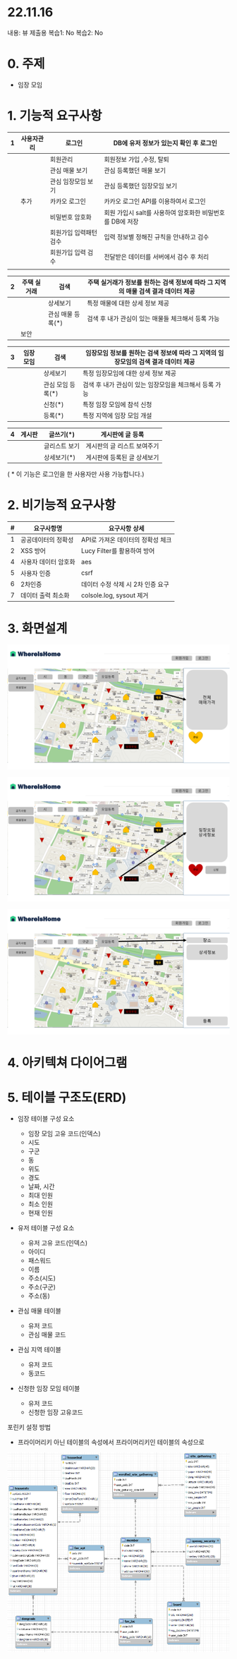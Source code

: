 # 22.11.16

내용: 뷰 제출용
복습1: No
복습2: No

# 0. 주제

- 임장 모임

# 1. 기능적 요구사항

| 1   | 사용자관리 | 로그인                 | DB에 유저 정보가 있는지 확인 후 로그인                    |
| --- | ---------- | ---------------------- | --------------------------------------------------------- |
|     |            | 회원관리               | 회원정보 가입 ,수정, 탈퇴                                 |
|     |            | 관심 매물 보기         | 관심 등록했던 매물 보기                                   |
|     |            | 관심 임장모임 보기     | 관심 등록했던 임장모임 보기                               |
|     | 추가       | 카카오 로그인          | 카카오 로그인 API를 이용하여서 로그인                     |
|     |            | 비밀번호 암호화        | 회원 가입시 salt를 사용하여 암호화한 비밀번호를 DB에 저장 |
|     |            | 회원가입 입력패턴 검수 | 입력 정보별 정해진 규칙을 안내하고 검수                   |
|     |            | 회원가입 입력 검수     | 전달받은 데이터를 서버에서 검수 후 처리                   |
|     |            |                        |                                                           |

| 2   | 주택 실거래 | 검색               | 주택 실거래가 정보를 원하는 검색 정보에 따라 그 지역의 매물 검색 결과 데이터 제공 |
| --- | ----------- | ------------------ | --------------------------------------------------------------------------------- |
|     |             | 상세보기           | 특정 매물에 대한 상세 정보 제공                                                   |
|     |             | 관심 매물 등록(\*) | 검색 후 내가 관심이 있는 매물들 체크해서 등록 가능                                |
|     | 보안        |                    |                                                                                   |

| 3   | 임장모임 | 검색               | 임장모임 정보를 원하는 검색 정보에 따라 그 지역의 임장모임의 검색 결과 데이터 제공 |
| --- | -------- | ------------------ | ---------------------------------------------------------------------------------- |
|     |          | 상세보기           | 특정 임장모임에 대한 상세 정보 제공                                                |
|     |          | 관심 모임 등록(\*) | 검색 후 내가 관심이 있는 임장모임을 체크해서 등록 가능                             |
|     |          | 신청(\*)           | 특정 임장 모임에 참석 신청                                                         |
|     |          | 등록(\*)           | 특정 지역에 임장 모임 개설                                                         |

| 4   | 게시판 | 글쓰기(\*)    | 게시판에 글 등록            |
| --- | ------ | ------------- | --------------------------- |
|     |        | 글리스트 보기 | 게시판의 글 리스트 보여주기 |
|     |        | 상세보기(\*)  | 게시판에 등록된 글 상세보기 |

( \* 이 기능은 로그인을 한 사용자만 사용 가능합니다.)

# 2. 비기능적 요구사항

| #   | 요구사항명           | 요구사항 상세                     |
| --- | -------------------- | --------------------------------- |
| 1   | 공공데이터의 정확성  | API로 가져온 데이터의 정확성 체크 |
| 2   | XSS 방어             | Lucy Filter를 활용하여 방어       |
| 4   | 사용자 데이터 암호화 | aes                               |
| 5   | 사용자 인증          | csrf                              |
| 6   | 2차인증              | 데이터 수정 삭제 시 2차 인증 요구 |
| 7   | 데이터 출력 최소화   | colsole.log, sysout 제거          |

# 3. 화면설계

![슬라이드1.PNG](imgs/1.png)

![슬라이드2.PNG](imgs/2.png)

![슬라이드3.PNG](imgs/3.png)

# 4. 아키텍쳐 다이어그램

# 5. 테이블 구조도(ERD)

- 임장 테이블 구성 요소

  - 임장 모임 고유 코드(인덱스)
  - 시도
  - 구군
  - 동
  - 위도
  - 경도
  - 날짜, 시간
  - 최대 인원
  - 최소 인원
  - 현재 인원

- 유저 테이블 구성 요소

  - 유저 고유 코드(인덱스)
  - 아이디
  - 패스워드
  - 이름
  - 주소(시도)
  - 주소(구군)
  - 주소(동)

- 관심 매물 테이블

  - 유저 코드
  - 관심 매물 코드

- 관심 지역 테이블

  - 유저 코드
  - 동코드

- 신청한 임장 모임 테이블
  - 유저 코드
  - 신청한 임장 고유코드

포린키 설정 방법

- 프라이머리키 아닌 테이블의 속성에서 프라이머리키인 테이블의 속성으로

![Untitled](imgs/Untitled.png)
